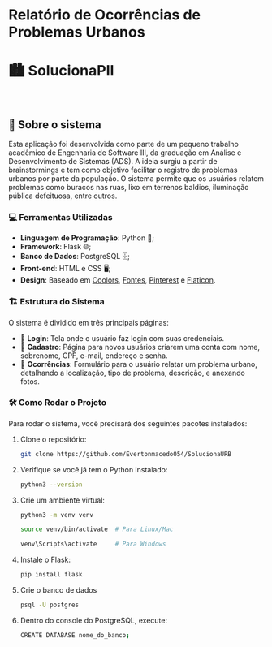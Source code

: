 # Relatório de Ocorrências de Problemas Urbanos 

# 🏙️ SolucionaPII

<img src=""></img>
<img src=""></img>

## 📜 Sobre o sistema

Esta aplicação foi desenvolvida como parte de um pequeno trabalho acadêmico de Engenharia de Software III, da graduação em Análise e Desenvolvimento de Sistemas (ADS). A ideia surgiu a partir de brainstormings e tem como objetivo facilitar o registro de problemas urbanos por parte da população. O sistema permite que os usuários relatem problemas como buracos nas ruas, lixo em terrenos baldios, iluminação pública defeituosa, entre outros.

### 💻 Ferramentas Utilizadas
- **Linguagem de Programação**: Python 🐍;
- **Framework**: Flask 🌐;
- **Banco de Dados**: PostgreSQL 🗄️;
- **Front-end**: HTML e CSS 🖥️;
- **Design**: Baseado em [Coolors](https://coolors.co/), [Fontes](https://fonts.google.com/), [Pinterest](https://br.pinterest.com/) e [Flaticon](https://www.flaticon.com/).

### 🏗️ Estrutura do Sistema
O sistema é dividido em três principais páginas:
- 🔐 **Login**: Tela onde o usuário faz login com suas credenciais.
- 👤 **Cadastro**: Página para novos usuários criarem uma conta com nome, sobrenome, CPF, e-mail, endereço e senha.
- 📍 **Ocorrências**: Formulário para o usuário relatar um problema urbano, detalhando a localização, tipo de problema, descrição, e anexando fotos.

### 🛠️ Como Rodar o Projeto
Para rodar o sistema, você precisará dos seguintes pacotes instalados:

1. Clone o repositório:
   ```bash
   git clone https://github.com/Evertonmacedo054/SolucionaURB

2. Verifique se você já tem o Python instalado:
    ```bash
    python3 --version

3. Crie um ambiente virtual:
    ```bash
    python3 -m venv venv

    source venv/bin/activate  # Para Linux/Mac

    venv\Scripts\activate     # Para Windows

4. Instale o Flask:
    ```bash
    pip install flask

5. Crie o banco de dados
    ```bash
    psql -U postgres
6. Dentro do console do PostgreSQL, execute:
    ```bash
    CREATE DATABASE nome_do_banco;
